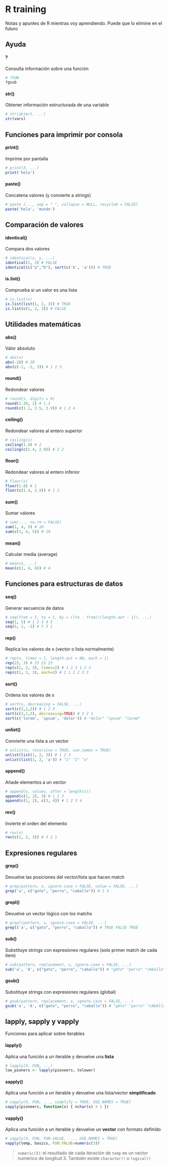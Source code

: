 # R training

Notas y apuntes de R mientras voy aprendiendo. Puede que lo elimine en el futuro

## Ayuda

#### ?

Consulta información sobre una función

```R
# ?FUN
?gsub
```

#### str()

Obtener información estructurada de una variable

```R
# str(object, ...)
str(vars)
```

## Funciones para imprimir por consola

#### print()

Imprime por pantalla

```R
# print(X, ...)
print('hola')
```

#### paste()

Concatena valores (y convierte a strings)

```R
# paste (..., sep = " ", collapse = NULL, recycle0 = FALSE)
paste('hola', 'mundo')
```

## Comparación de valores

#### identical()

Compara dos valores

```R
# identical(x, y, ...)
identical(1, 2) # FALSE
identical(c("a","b"), sort(c('b', 'a'))) # TRUE
```

#### is.list()

Comprueba si un valor es una lista

```R
# is.list(x)
is.list(list(1, 2, 3)) # TRUE
is.list(c(1, 2, 3)) # FALSE
```


## Utilidades matemáticas

#### abs()

Valor absoluto

```R
# abs(x)
abs(-20) # 20
abs(c(-1, -2, 3)) # 1 2 3
```

#### round()

Redondear valores

```R
# round(x, digits = 0)
round(1.39, 1) # 1.3
round(c(1.1, 2.5, 3.9)) # 1 2 4
```

#### ceiling()

Redondear valores al entero superior

```R
# ceiling(x)
ceiling(1.4) # 2
ceiling(c(1.4, 2.0)) # 2 2
```

#### floor()

Redondear valores al entero inferior

```R
# floor(x)
floor(1.8) # 1
floor(c(1.4, 2.9)) # 1 2
```

#### sum()

Sumar valores

```R
# sum(..., na.rm = FALSE)
sum(1, 4, 5) # 10
sum(c(1, 4, 5)) # 10
```

#### mean()

Calcular media (average)

```R
# mean(x, ...)
mean(c(2, 4, 6)) # 4
```

## Funciones para estructuras de datos

#### seq()

Generar secuencia de datos

```R
# seq(from = 1, to = 1, by = ((to - from)/(length.out - 1)), ...)
seq(1, 5) # 1 2 3 4 5
seq(5, 1, -2) # 5 3 1
```

#### rep()

Replica los valores de x (vector o lista normalmente)

```R
# rep(x, times = 1, length.out = NA, each = 1)
rep(23, 3) # 23 23 23
rep(c(1, 2, 3), times=2) # 1 2 3 1 2 3
rep(c(1, 2, 3), each=2) # 1 1 2 2 3 3
```

#### sort()

Ordena los valores de x

```R
# sort(x, decreasing = FALSE, ...)
sort(c(3,1,2)) # 1 2 3
sort(c(3,1,2), decreasing=TRUE) # 3 2 1
sort(c('lorem', 'ipsum', 'dolor')) # "dolor" "ipsum" "lorem"
```

#### unlist()

Convierte una lista a un vector

```R
# unlist(x, recursive = TRUE, use.names = TRUE)
unlist(list(1, 2, 3)) # 1 2 3
unlist(list(1, 2, 'a')) # "1" "2" "a"
```

#### append()

Añade elementos a un vector

```R
# append(x, values, after = length(x))
append(c(1, 2), 3) # 1 2 3
append(c(1, 2), c(3, 4)) # 1 2 3 4
```

#### rev()

Invierte el orden del elemento

```R
# rev(x)
rev(c(1, 2, 3)) # 3 2 1
```

## Expresiones regulares

#### grep()

Devuelve las posiciones del vector/lista que hacen match

```R
# grep(pattern, x, ignore.case = FALSE, value = FALSE, ...)
grep('a', c("gato", "perro", "caballo")) # 1 3
```

#### grepl()

Devuelve un vector lógico con los matchs

```R
# grepl(pattern, x, ignore.case = FALSE, ...)
grepl('a', c("gato", "perro", "caballo")) # TRUE FALSE TRUE
```

#### sub()

Substituye strings con expresiones regulares (solo primer match de cada item)

```R
# sub(pattern, replacement, x, ignore.case = FALSE, ...)
sub('a', 'A', c("gato", "perro", "caballo")) # "gAto" "perro" "cAballo"
```

#### gsub()

Substituye strings con expresiones regulares (global)

```R
# gsub(pattern, replacement, x, ignore.case = FALSE, ...)
gsub('a', 'A', c("gato", "perro", "caballo")) # "gAto" "perro" "cAbAllo"
```

## lapply, sapply y vapply

Funciones para aplicar sobre iterables

#### lapply()

Aplica una función a un iterable y devuelve una **lista**

```R
# lapply(X, FUN, ...)
low_pioners <- lapply(pioneers, tolower)
```

#### sapply()

Aplica una función a un iterable y devuelve una lista/vector **simplificado**

```R
# sapply(X, FUN, ..., simplify = TRUE, USE.NAMES = TRUE)
sapply(pioneers, function(x) { nchar(x) + 1 })
```

#### vapply()

Aplica una función a un iterable y devuelve un **vector** con formato definido

```R
# vapply(X, FUN, FUN.VALUE, ..., USE.NAMES = TRUE)
vapply(temp, basics, FUN.VALUE=numeric(3))
```
> `numeric(3)`: el resultado de cada iteración de `temp` es un vector numérico de longitud 3. También existe `character()` o `logical()`